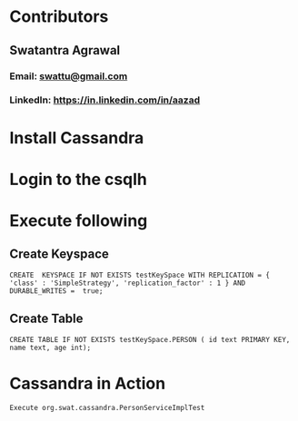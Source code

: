 # Contributors
## Swatantra Agrawal
### Email: swattu@gmail.com
### LinkedIn: https://in.linkedin.com/in/aazad

# Install Cassandra
# Login to the csqlh
# Execute following
## Create Keyspace
    CREATE  KEYSPACE IF NOT EXISTS testKeySpace WITH REPLICATION = { 'class' : 'SimpleStrategy', 'replication_factor' : 1 } AND DURABLE_WRITES =  true;
## Create Table
    CREATE TABLE IF NOT EXISTS testKeySpace.PERSON ( id text PRIMARY KEY, name text, age int);

# Cassandra in Action
    Execute org.swat.cassandra.PersonServiceImplTest